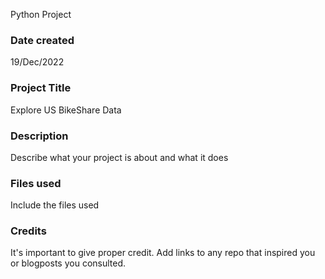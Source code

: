 Python Project

### Date created
19/Dec/2022

### Project Title
Explore US BikeShare Data

### Description
Describe what your project is about and what it does

### Files used
Include the files used

### Credits
It's important to give proper credit. Add links to any repo that inspired you or blogposts you consulted.

